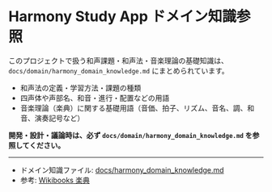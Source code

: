 # Harmony Study App ドメイン知識参照

このプロジェクトで扱う和声課題・和声法・音楽理論の基礎知識は、`docs/domain/harmony_domain_knowledge.md` にまとめられています。

- 和声法の定義・学習方法・課題の種類
- 四声体や声部名、和音・進行・配置などの用語
- 音楽理論（楽典）に関する基礎用語（音価、拍子、リズム、音名、調、和音、演奏記号など）

**開発・設計・議論時は、必ず `docs/domain/harmony_domain_knowledge.md` を参照してください。**

---

- ドメイン知識ファイル: [docs/harmony_domain_knowledge.md](../../docs/harmony_domain_knowledge.md)
- 参考: [Wikibooks 楽典](https://ja.wikibooks.org/wiki/%E6%A5%BD%E5%85%B8)
